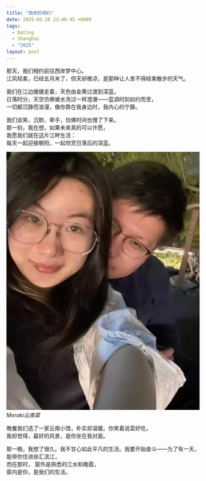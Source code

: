 ```yaml
---
title: "西岸的相约"
date: 2025-05-26 23:40:45 +0800
tags:
  - Dating
  - Shanghai
  - "2025"
layout: post
---
```


那天，我们相约前往西岸梦中心。  
江风轻柔，已经五月末了，但天却微凉，是那种让人舍不得结束散步的天气。

我们在江边缓缓走着，天色由金黄过渡到深蓝。  
日落时分，天空仿佛被水洗过一样澄澈——蓝调时刻如约而至，  
一切都沉静而浪漫，像你靠在我身边时，我内心的宁静。

我们谈笑、沉默、牵手，仿佛时间也慢了下来。  
那一刻，我在想，如果未来真的可以许愿，  
我愿我们就在这片江畔生活：  
每天一起迎接朝阳，一起欣赏日落后的深蓝。

![Meraki云南菜](/assets/202505/15.jpg)
*Meraki云南菜*

晚餐我们选了一家云南小馆，朴实却温暖。你笑着说菜好吃，  
我却觉得，最好的风景，是你坐在我对面。

那一晚，我想了很久。我不甘心如此平凡的生活。我要开始奋斗——为了有一天，能带你住进徐汇滨江，  
而在那时，
窗外是熟悉的江水和晚霞，  
窗内是你，是我们的生活。
